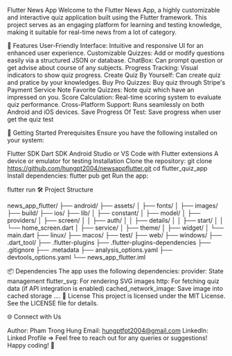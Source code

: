 Flutter News App
Welcome to the Flutter News App, a highly customizable and interactive quiz application built using the Flutter framework. This project serves as an engaging platform for learning and testing knowledge, making it suitable for real-time news from a lot of category.

📖 Features
User-Friendly Interface: Intuitive and responsive UI for an enhanced user experience.
Customizable Quizzes: Add or modify questions easily via a structured JSON or database.
ChatBox: Can prompt question or get advise about course of any subjects.
Progress Tracking: Visual indicators to show quiz progress.
Create Quiz By Yourself: Can create quiz and pratice by your knowledges.
Buy Pro Quizzes: Buy quiz through Stripe's Payment Service
Note Favorite Quizzes: Note quiz which have an impressed on you.
Score Calculation: Real-time scoring system to evaluate quiz performance.
Cross-Platform Support: Runs seamlessly on both Android and iOS devices.
Save Progress Of Test: Save progress when user get the quiz test

🚀 Getting Started
Prerequisites
Ensure you have the following installed on your system:

Flutter SDK
Dart SDK
Android Studio or VS Code with Flutter extensions
A device or emulator for testing
Installation
Clone the repository:
git clone https://github.com/hungpt2004/newsappflutter.git
cd flutter_quiz_app
Install dependencies: flutter pub get Run the app:

flutter run
🛠️ Project Structure

news_app_flutter/
├── android/
├── assets/
│   ├── fonts/
│   ├── images/
├── build/
├── ios/
├── lib/
│   ├── constant/
│   ├── model/
│   ├── providers/
│   ├── screen/
│   │   ├── auth/
│   │   ├── details/
│   │   ├── start/
│   │   └── home_screen.dart
│   ├── service/
│   ├── theme/
│   ├── widget/
│   └── main.dart
├── linux/
├── macos/
├── test/
├── web/
├── windows/
├── .dart_tool/
├── .flutter-plugins
├── .flutter-plugins-dependencies
├── .gitignore
├── .metadata
├── analysis_options.yaml
├── devtools_options.yaml
└── news_app_flutter.iml

📦 Dependencies The app uses the following dependencies:
provider: State management
flutter_svg: For rendering SVG images
http: For fetching quiz data (if API integration is enabled)
cached_network_image: Save image into cached storage
....
📜 License This project is licensed under the MIT License. See the LICENSE file for details.

🌐 Connect with Us

Author: Pham Trong Hung
Email: hungptfpt2004@gmail.com
LinkedIn: Linked Profile => Feel free to reach out for any queries or suggestions!
Happy coding! 🎉
